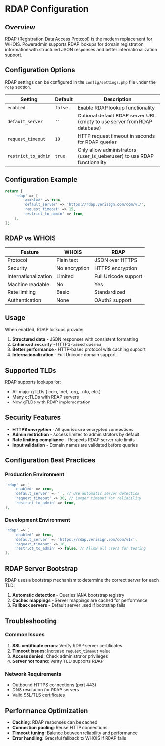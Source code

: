 # RDAP Configuration

## Overview

RDAP (Registration Data Access Protocol) is the modern replacement for WHOIS. Poweradmin supports RDAP lookups for domain registration information with structured JSON responses and better internationalization support.

## Configuration Options

RDAP settings can be configured in the `config/settings.php` file under the `rdap` section.

| Setting | Default | Description |
|---------|---------|-------------|
| `enabled` | `false` | Enable RDAP lookup functionality |
| `default_server` | `''` | Optional default RDAP server URL (empty to use server from RDAP database) |
| `request_timeout` | `10` | HTTP request timeout in seconds for RDAP queries |
| `restrict_to_admin` | `true` | Only allow administrators (user_is_ueberuser) to use RDAP functionality |

## Configuration Example

```php
return [
    'rdap' => [
        'enabled' => true,
        'default_server' => 'https://rdap.verisign.com/com/v1/',
        'request_timeout' => 15,
        'restrict_to_admin' => true,
    ],
];
```

## RDAP vs WHOIS

| Feature | WHOIS | RDAP |
|---------|-------|------|
| Protocol | Plain text | JSON over HTTPS |
| Security | No encryption | HTTPS encryption |
| Internationalization | Limited | Full Unicode support |
| Machine readable | No | Yes |
| Rate limiting | Basic | Standardized |
| Authentication | None | OAuth2 support |

## Usage

When enabled, RDAP lookups provide:

1. **Structured data** - JSON responses with consistent formatting
2. **Enhanced security** - HTTPS-based queries
3. **Better performance** - HTTP-based protocol with caching support
4. **Internationalization** - Full Unicode domain support

## Supported TLDs

RDAP supports lookups for:

- All major gTLDs (.com, .net, .org, .info, etc.)
- Many ccTLDs with RDAP servers
- New gTLDs with RDAP implementation

## Security Features

- **HTTPS encryption** - All queries use encrypted connections
- **Admin restriction** - Access limited to administrators by default
- **Rate limiting compliance** - Respects RDAP server rate limits
- **Input validation** - Domain names are validated before queries

## Configuration Best Practices

### Production Environment

```php
'rdap' => [
    'enabled' => true,
    'default_server' => '', // Use automatic server detection
    'request_timeout' => 30, // Longer timeout for reliability
    'restrict_to_admin' => true,
],
```

### Development Environment

```php
'rdap' => [
    'enabled' => true,
    'default_server' => 'https://rdap.verisign.com/com/v1/',
    'request_timeout' => 10,
    'restrict_to_admin' => false, // Allow all users for testing
],
```

## RDAP Server Bootstrap

RDAP uses a bootstrap mechanism to determine the correct server for each TLD:

1. **Automatic detection** - Queries IANA bootstrap registry
2. **Cached mappings** - Server mappings are cached for performance
3. **Fallback servers** - Default server used if bootstrap fails

## Troubleshooting

### Common Issues

1. **SSL certificate errors**: Verify RDAP server certificates
2. **Timeout issues**: Increase `request_timeout` value
3. **Access denied**: Check administrator privileges
4. **Server not found**: Verify TLD supports RDAP

### Network Requirements

- Outbound HTTPS connections (port 443)
- DNS resolution for RDAP servers
- Valid SSL/TLS certificates

## Performance Optimization

- **Caching**: RDAP responses can be cached
- **Connection pooling**: Reuse HTTP connections
- **Timeout tuning**: Balance between reliability and performance
- **Error handling**: Graceful fallback to WHOIS if RDAP fails